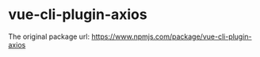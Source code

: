 # vue-cli-plugin-axios

The original package url:
<https://www.npmjs.com/package/vue-cli-plugin-axios>
